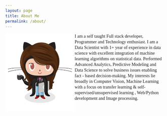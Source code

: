 ```yaml
---
layout: page
title: About Me
permalink: /about/
---
```

<style type="text/css">

@media screen and (min-width: 600px) {
.pic
{	
	float: left;
}
}

@media (max-width: 600px) and (min-width: 300px){

.pic
{
	display:flex;
	float: center;
}	
}

</style>
<div class="row" style="display: block;">
  <div class="container">
<img src="/assets/img/icons/femalecodertocat.png" class="pic" style="width:220px;height:250px;">
    
   <h style="font-family: cursive;">
    I am a self taught Full stack developer, Programmer and Technology enthusiast. I am a Data Scientist with 1+ year of experience in data science with excellent integration of machine learning algorithms on statistical data. Performed Advanced Analytics, Predictive Modeling and Data Science to solve business issues enabling fact - based decision-making. My interests lie broadly in Computer Vision, Machine Learning with a focus on transfer learning & self-supervised/unsupervised learning , Web/Python development and Image processing.
</h>

  </div>
</div>


